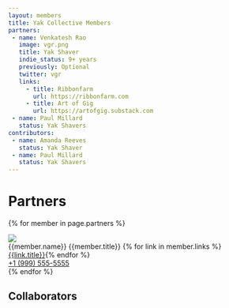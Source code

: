```yaml
---
layout: members
title: Yak Collective Members
partners:
 - name: Venkatesh Rao
   image: vgr.png
   title: Yak Shaver
   indie_status: 9+ years
   previously: Optional
   twitter: vgr
   links:
     - title: Ribbonfarm
       url: https://ribbonfarm.com
     - title: Art of Gig
       url: https://artofgig.substack.com
 - name: Paul Millard
   status: Yak Shavers
contributors:
 - name: Amanda Reeves
   status: Yak Shaver
 - name: Paul Millard
   status: Yak Shavers   
---
```


<div class="container mw7 cf pv5 f4-l center w-90 lh-copy">

<h1>Partners</h1>

{% for member in page.partners %}

<div class="fl w-50-l ba b--black-10 pa2">

  <div class="flex items-center lh-copy pa3 ph0-l bb b--black-10">
      <img class="w2 h2 w3-ns h3-ns br-100" src="http://tachyons.io/img/avatar-mrmrs.jpg" />
      <div class="pl3 flex-auto">
        <span class="f6 db black-70">{{member.name}}</span>
        <span class="f6 db black-70">{{member.title}}</span>
        <span class="f6 db black-70">{% for link in member.links %}<a href="{{link.url}}">{{link.title}}</a>{% endfor %}</span>
      </div>
      <div>
        <a href="tel:" class="f6 link blue hover-dark-gray">+1 (999) 555-5555</a>
      </div>
  </div>

</div>
{% endfor %}

<h2 class="cf">Collaborators</h2>



  </div>